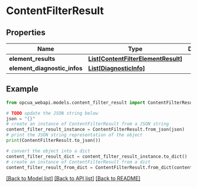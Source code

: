 # ContentFilterResult


## Properties

Name | Type | Description | Notes
------------ | ------------- | ------------- | -------------
**element_results** | [**List[ContentFilterElementResult]**](ContentFilterElementResult.md) |  | [optional] 
**element_diagnostic_infos** | [**List[DiagnosticInfo]**](DiagnosticInfo.md) |  | [optional] 

## Example

```python
from opcua_webapi.models.content_filter_result import ContentFilterResult

# TODO update the JSON string below
json = "{}"
# create an instance of ContentFilterResult from a JSON string
content_filter_result_instance = ContentFilterResult.from_json(json)
# print the JSON string representation of the object
print(ContentFilterResult.to_json())

# convert the object into a dict
content_filter_result_dict = content_filter_result_instance.to_dict()
# create an instance of ContentFilterResult from a dict
content_filter_result_from_dict = ContentFilterResult.from_dict(content_filter_result_dict)
```
[[Back to Model list]](../README.md#documentation-for-models) [[Back to API list]](../README.md#documentation-for-api-endpoints) [[Back to README]](../README.md)


